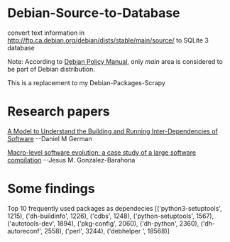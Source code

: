 # Debian-Source-to-Database

convert text information in http://ftp.ca.debian.org/debian/dists/stable/main/source/ to SQLite 3 database

Note: According to [Debian Policy Manual](https://www.debian.org/doc/debian-policy/ch-archive.html#archive-areas), only *main* area is considered to be part of Debian distribution.

This is a replacement to my Debian-Packages-Scrapy

# Research papers
[A Model to Understand the Building and Running Inter-Dependencies of Software](http://turingmachine.org/~dmg/papers/dmg2007_wcre_depend.pdf) --Daniel M German

[Macro-level software evolution: a case study
of a large software compilation](https://link.springer.com/content/pdf/10.1007%2Fs10664-008-9100-x.pdf) --Jesus M. Gonzalez-Barahona

# Some findings
Top 10 frequently used packages as dependecies
[('python3-setuptools', 1215), ('dh-buildinfo', 1226), ('cdbs', 1248), ('python-setuptools', 1567), ('autotools-dev', 1894), ('pkg-config', 2060), ('dh-python', 2360), ('dh-autoreconf', 2558), ('perl', 3244), ('debhelper ', 18568)]
